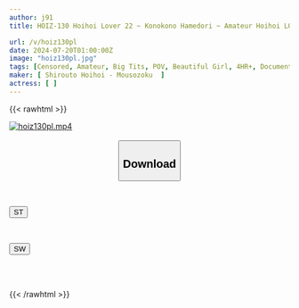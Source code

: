 ```yaml
---
author: j91
title: HOIZ-130 Hoihoi Lover 22 ~ Konokono Hamedori ~ Amateur Hoihoi LOVER, Personal Shooting, Couple, Home, Amateur, Beautiful Girl, Female College Student, Gonzo, Big Breasts, Beautiful Breasts, Petite, Black Hair, Fair Skin, Facial, Cosplay, Chinese Dress, Slender, Waist

url: /v/hoiz130pl
date: 2024-07-20T01:00:00Z
image: "hoiz130pl.jpg"
tags: [Censored, Amateur, Big Tits, POV, Beautiful Girl, 4HR+, Documentary	]
maker: [ Shirouto Hoihoi - Mousozoku  ]
actress: [ ]
---
```



{{< rawhtml >}}

<div class="video" data-videoid="09lL6JKMXltbGqj">
    <a href="javascript:;">
        <img src="/v/hoiz130pl/hoiz130pl.jpg" width="WIDTH" height="HEIGHT" alt="hoiz130pl.mp4" loading="lazy">
    </a>
</div>

<script type="text/javascript" src="https://j91.asia/asset/on-demand-st.js"></script>

<br>
  <link rel="stylesheet" href="https://j91.asia/asset/bs5.css">
  
  <center>
  <button class="btn btn-primary" type="button" data-bs-toggle="collapse" data-bs-target=".multi-collapse" aria-expanded="false" aria-controls="multiCollapseExample1 multiCollapseExample2"><h2>Download</h2></button></center>
</p>
<div class="row">
  <div class="col">
    <div class="collapse multi-collapse" id="multiCollapseExample1">
      <div class="card card-body">
	      	      <br>
<div class="buttons">  
<p><a href="/v/hoiz130pl/st.html" target="_blank"><button class="btn-hover color-3"><i class="fa fa-download"></i> ST</button></a></p></div>
    </div>
  </div>
</div>
  <div class="col">
    <div class="collapse multi-collapse" id="multiCollapseExample2">
      <div class="card card-body">
	      <br>
<div class="buttons">
<p><a href="/v/hoiz130pl/sw.html" target="_blank"><button class="btn-hover color-2"><i class="fa fa-download"></i> SW</button></a></p></div>
<br><br>
      </div>
    </div>
  </div>
</div>

{{< /rawhtml >}}